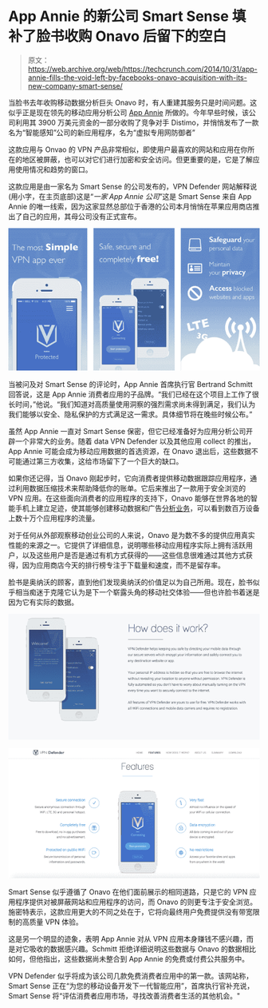 # App Annie 的新公司 Smart Sense  填补了脸书收购 Onavo 后留下的空白

> 原文：<https://web.archive.org/web/https://techcrunch.com/2014/10/31/app-annie-fills-the-void-left-by-facebooks-onavo-acquisition-with-its-new-company-smart-sense/>

当脸书去年收购移动数据分析巨头 Onavo 时，有人重建其服务只是时间问题。这似乎正是现在领先的移动应用分析公司 [App Annie](https://web.archive.org/web/20230329204156/http://www.appannie.com/) 所做的。今年早些时候，该公司利用其 3900 万美元资金的一部分收购了竞争对手 Distimo，并悄悄发布了一款名为“智能感知”公司的新应用程序，名为“虚拟专用网防御者”

这款应用与 Onvao 的 VPN 产品非常相似，即使用户最喜欢的网站和应用在你所在的地区被屏蔽，也可以对它们进行加密和安全访问。但更重要的是，它是了解应用使用情况和趋势的窗口。

这款应用是由一家名为 Smart Sense 的公司发布的，VPN Defender 网站解释说(用小字，在主页底部)这是“*一家 App Annie 公司*”这是 Smart Sense 来自 App Annie 的唯一线索，因为这家显然总部位于香港的公司本月悄悄在苹果应用商店推出了自己的应用，其母公司没有正式宣布。

![smartsense-app](img/e65823f820732c2f4b090f8afe34f952.png)

当被问及对 Smart Sense 的评论时，App Annie 首席执行官 Bertrand Schmitt 回答说，这是 App Annie 消费者应用的子品牌。“我们已经在这个项目上工作了很长时间，”他说。“我们知道对高质量使用洞察的强烈需求尚未得到满足，我们认为我们能够以安全、隐私保护的方式满足这一需求。具体细节将在晚些时候公布。”

虽然 App Annie 一直对 Smart Sense 保密，但它已经准备好为应用分析公司开辟一个非常大的业务。随着 data VPN Defender 以及其他应用 collect 的推出，App Annie 可能会成为移动应用数据的首选资源，在 Onavo 退出后，这些数据不可能通过第三方收集，这给市场留下了一个巨大的缺口。

如果你还记得，当 Onavo 刚起步时，它向消费者提供移动数据跟踪应用程序，通过利用数据压缩技术来帮助降低你的账单。它后来推出了一款用于安全浏览的 VPN 应用。在这些面向消费者的应用程序的支持下，Onavo 能够在世界各地的智能手机上建立足迹，使其能够创建移动数据和广告[分析业务](https://web.archive.org/web/20230329204156/https://techcrunch.com/2013/08/21/onavo-ad-insights/)，可以看到数百万设备上数十万个应用程序的流量。

对于任何从外部观察移动创业公司的人来说，Onavo 是为数不多的提供应用真实性能的来源之一。它提供了详细信息，说明哪些移动应用程序实际上拥有活跃用户，以及这些用户是否是通过有机方式获得的——这些信息很难通过其他方式获得，因为应用商店今天的排行榜专注于下载量和速度，而不是留存率。

脸书是奥纳沃的顾客，直到他们发现奥纳沃的价值足以为自己所用。现在，脸书似乎相当痴迷于克隆它认为是下一个崭露头角的移动社交体验——但也许脸书着迷是因为它有实际的数据。

![smartsense4](img/c8db32559cba6670ab0e431f7e91d6c4.png)

![smartsense1](img/c28993b9c405d300f2e56c1c55185416.png)

Smart Sense 似乎遵循了 Onavo 在他们面前展示的相同道路，只是它的 VPN 应用程序提供对被屏蔽网站和应用程序的访问，而 Onavo 的则更专注于安全浏览。施密特表示，这款应用更大的不同之处在于，它将向最终用户免费提供没有带宽限制的高质量 VPN 体验。

这是另一个明显的迹象，表明 App Annie 对从 VPN 应用本身赚钱不感兴趣，而是对它吸收的数据感兴趣。Schmitt 拒绝详细说明这些数据与 Onavo 的数据相比如何，但他指出，这些数据尚未整合到 App Annie 的免费或付费公共服务中。

VPN Defender 似乎将成为该公司几款免费消费者应用中的第一款。该网站称，Smart Sense 正在“为您的移动设备开发下一代智能应用”，首席执行官补充说，Smart Sense 将“评估消费者应用市场，寻找改善消费者生活的其他机会。"